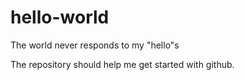 # hello-world
The world never responds to my "hello"s

The repository should help me get started with github.

